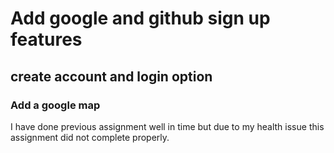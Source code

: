 # Add google and github sign up features

## create account and login option

### Add a google map

I have done previous assignment well in time but due to my health issue this assignment did not complete properly.
